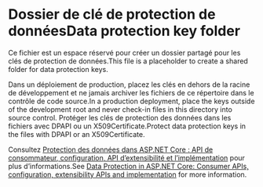 # <a name="data-protection-key-folder"></a><span data-ttu-id="5ae71-101">Dossier de clé de protection de données</span><span class="sxs-lookup"><span data-stu-id="5ae71-101">Data protection key folder</span></span>

<span data-ttu-id="5ae71-102">Ce fichier est un espace réservé pour créer un dossier partagé pour les clés de protection de données.</span><span class="sxs-lookup"><span data-stu-id="5ae71-102">This file is a placeholder to create a shared folder for data protection keys.</span></span>

<span data-ttu-id="5ae71-103">Dans un déploiement de production, placez les clés en dehors de la racine de développement et ne jamais archiver les fichiers de ce répertoire dans le contrôle de code source.</span><span class="sxs-lookup"><span data-stu-id="5ae71-103">In a production deployment, place the keys outside of the development root and never check-in files in this directory into source control.</span></span> <span data-ttu-id="5ae71-104">Protéger les clés de protection des données dans les fichiers avec DPAPI ou un X509Certificate.</span><span class="sxs-lookup"><span data-stu-id="5ae71-104">Protect data protection keys in the files with DPAPI or an X509Certificate.</span></span>

<span data-ttu-id="5ae71-105">Consultez [Protection des données dans ASP.NET Core : API de consommateur, configuration, API d’extensibilité et l’implémentation](https://docs.microsoft.com/aspnet/core/security/data-protection/) pour plus d’informations.</span><span class="sxs-lookup"><span data-stu-id="5ae71-105">See [Data Protection in ASP.NET Core: Consumer APIs, configuration, extensibility APIs and implementation](https://docs.microsoft.com/aspnet/core/security/data-protection/) for more information.</span></span>

